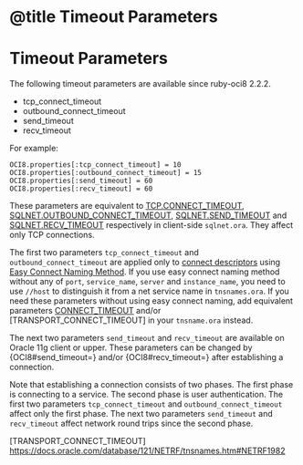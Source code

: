 # @title Timeout Parameters

Timeout Parameters
==================

The following timeout parameters are available since ruby-oci8 2.2.2.

* tcp_connect_timeout
* outbound_connect_timeout
* send_timeout
* recv_timeout

For example:

    OCI8.properties[:tcp_connect_timeout] = 10
    OCI8.properties[:outbound_connect_timeout] = 15
    OCI8.properties[:send_timeout] = 60
    OCI8.properties[:recv_timeout] = 60

These parameters are equivalent to [TCP.CONNECT_TIMEOUT][], [SQLNET.OUTBOUND_CONNECT_TIMEOUT][],
[SQLNET.SEND_TIMEOUT][] and [SQLNET.RECV_TIMEOUT][] respectively in client-side `sqlnet.ora`.
They affect only TCP connections.

The first two parameters `tcp_connect_timeout` and `outbound_connect_timeout`
are applied only to [connect descriptors][connect descriptor] using [Easy Connect Naming Method][EZCONNECT].
If you use easy connect naming method without any of `port`, `service_name`, `server` and `instance_name`,
you need to use `//host` to distinguish it from a net service name in `tnsnames.ora`. If you need
these parameters without using easy connect naming, add equivalent parameters [CONNECT_TIMEOUT]
and/or [TRANSPORT_CONNECT_TIMEOUT] in your `tnsname.ora` instead.

The next two parameters `send_timeout` and `recv_timeout` are available on Oracle 11g client
or upper. These parameters can be changed by {OCI8#send_timeout=} and/or {OCI8#recv_timeout=}
after establishing a connection.

Note that establishing a connection consists of two phases. The first phase is connecting
to a service. The second phase is user authentication. The first two parameters
`tcp_connect_timeout` and `outbound_connect_timeout` affect only the first phase.
The next two parameters `send_timeout` and `recv_timeout` affect network round trips
since the second phase.

[TCP.CONNECT_TIMEOUT]: http://docs.oracle.com/database/121/NETRF/sqlnet.htm#BIIDDACA
[SQLNET.OUTBOUND_CONNECT_TIMEOUT]: https://docs.oracle.com/database/121/NETRF/sqlnet.htm#NETRF427
[SQLNET.SEND_TIMEOUT]: http://docs.oracle.com/database/121/NETRF/sqlnet.htm#NETRF228
[SQLNET.RECV_TIMEOUT]: http://docs.oracle.com/database/121/NETRF/sqlnet.htm#NETRF227
[connect descriptor]: https://docs.oracle.com/database/121/NETRF/glossary.htm#BGBEDFBF
[EZCONNECT]: https://docs.oracle.com/database/121/NETAG/naming.htm#NETAG255
[CONNECT_TIMEOUT]: https://docs.oracle.com/database/121/NETRF/tnsnames.htm#NETRF666
[TRANSPORT_CONNECT_TIMEOUT] https://docs.oracle.com/database/121/NETRF/tnsnames.htm#NETRF1982
